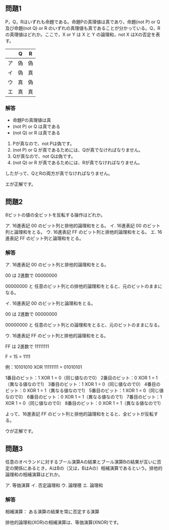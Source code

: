 ## 問題1

P，Q，Rはいずれも命題である。命題Pの真理値は真であり，命題(not P) or Q 及び命題(not Q) or R のいずれの真理値も真であることが分かっている。Q，Rの真理値はどれか。ここで，X or Y は X と Y の論理和，not X はXの否定を表す。

| | Q | R |
|---|---|---|
| ア | 偽 | 偽 |
| イ | 偽 | 真 |
| ウ | 真 | 偽 |
| エ | 真 | 真 |


### 解答

- 命題Pの真理値は真
- (not P) or Q は真である
- (not Q) or R は真である

1. Pが真なので、not Pは偽です。
2. (not P) or Q が真であるためには、Qが真でなければなりません。
3. Qが真なので、not Qは偽です。
4. (not Q) or R が真であるためには、Rが真でなければなりません。

したがって、QとRの両方が真でなければなりません。

エが正解です。

## 問題2

8ビットの値の全ビットを反転する操作はどれか。

ア. 16進表記 00 のビット列と排他的論理和をとる。
イ. 16進表記 00 のビット列と論理和をとる。
ウ. 16進表記 FF のビット列と排他的論理和をとる。
エ. 16進表記 FF のビット列と論理和をとる。

### 解答

ア. 16進表記 00 のビット列と排他的論理和をとる。

00 は 2進数で 00000000

00000000 と 任意のビット列との排他的論理和をとると、元のビットのままになる。

イ. 16進表記 00 のビット列と論理和をとる。

00 は 2進数で 00000000

00000000 と 任意のビット列との論理和をとると、元のビットのままになる。

ウ. 16進表記 FF のビット列と排他的論理和をとる。

FF は 2進数で 11111111

F = 15 = 1111

例：10101010 XOR 11111111 = 01010101

1番目のビット：1 XOR 1 = 0（同じ値なので0）
2番目のビット：0 XOR 1 = 1（異なる値なので1）
3番目のビット：1 XOR 1 = 0（同じ値なので0）
4番目のビット：0 XOR 1 = 1（異なる値なので1）
5番目のビット：1 XOR 1 = 0（同じ値なので0）
6番目のビット：0 XOR 1 = 1（異なる値なので1）
7番目のビット：1 XOR 1 = 0（同じ値なので0）
8番目のビット：0 XOR 1 = 1（異なる値なので1）

よって、16進表記 FF のビット列と排他的論理和をとると、全ビットが反転する。

ウが正解です。

## 問題3

任意のオペランドに対するブール演算Aの結果とブール演算Bの結果が互いに否定の関係にあるとき，AはBの（又は，BはAの）相補演算であるという。排他的論理和の相補演算はどれか。

ア. 等価演算
イ. 否定論理和
ウ. 論理積
エ. 論理和

### 解答

相補演算：
ある演算の結果を常に否定する演算

排他的論理和(XOR)の相補演算は、等価演算(XNOR)です。


